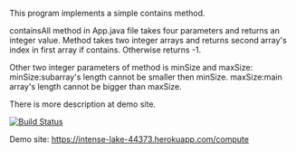 This program implements a simple contains method.

containsAll method in App.java file takes four parameters and returns an integer value.
Method takes two integer arrays and returns second array's index in first array if contains.
Otherwise returns -1.

Other two integer parameters of method is minSize and maxSize:
minSize:subarray's length cannot be smaller then minSize.
maxSize:main array's length cannot be bigger than maxSize.

There is more description at demo site.

[![Build Status](https://travis-ci.org/nuyageva/myDemoApp.svg?branch=master)](https://travis-ci.org/nuyageva/myDemoApp)

Demo site: https://intense-lake-44373.herokuapp.com/compute

